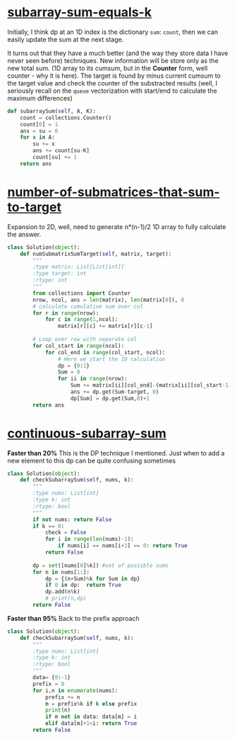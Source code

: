# [subarray-sum-equals-k](https://leetcode.com/problems/subarray-sum-equals-k/)


Initially, I think dp at an 1D index is the dictionary `sum`: `count`, then we can easily update the sum at the next stage.    

It turns out that they have a much better (and the way they store data I have never seen before) techniques. New information will be store only as the new total sum. (1D array to its cumsum, but in the **Counter** form, well counter - why it is here). The target is found by minus current cumsum to the target value and check the counter of the substracted results (well, I seriously recall on the `queue` vectorization with start/end to calculate the maximum differences)

```python
def subarraySum(self, A, K):
    count = collections.Counter()
    count[0] = 1
    ans = su = 0
    for x in A:
        su += x
        ans += count[su-K]
        count[su] += 1
    return ans
```

# [number-of-submatrices-that-sum-to-target](https://leetcode.com/problems/number-of-submatrices-that-sum-to-target/)
Expansion to 2D, well, need to generate n*(n-1)/2 1D array to fully calculate the answer.

```python
class Solution(object):
    def numSubmatrixSumTarget(self, matrix, target):
        """
        :type matrix: List[List[int]]
        :type target: int
        :rtype: int
        """
        from collections import Counter
        nrow, ncol, ans = len(matrix), len(matrix[0]), 0
        # calculate cumulative sum over col
        for r in range(nrow):
            for c in range(1,ncol):
                matrix[r][c] += matrix[r][c-1]
        
        # Loop over row with separate col
        for col_start in range(ncol):
            for col_end in range(col_start, ncol):
                # Here we start the 1D calculation
                dp = {0:1}
                Sum = 0
                for ii in range(nrow):
                    Sum += matrix[ii][col_end]-(matrix[ii][col_start-1] if col_start>0 else 0)
                    ans += dp.get(Sum-target, 0)
                    dp[Sum] = dp.get(Sum,0)+1
        return ans

```


# [continuous-subarray-sum](https://leetcode.com/problems/continuous-subarray-sum/)

**Faster than 20%**
This is the DP technique I mentioned. Just when to add a new element to this dp can be quite confusing sometimes

```python
class Solution(object):
    def checkSubarraySum(self, nums, k):
        """
        :type nums: List[int]
        :type k: int
        :rtype: bool
        """
        if not nums: return False
        if k == 0: 
            check = False
            for i in range(len(nums)-1):
                if nums[i] == nums[i+1] == 0: return True
            return False
        
        dp = set([nums[0]%k]) #set of possible sums
        for n in nums[1:]:
            dp = {(n+Sum)%k for Sum in dp}
            if 0 in dp:  return True
            dp.add(n%k)
            # print(n,dp)
        return False
```

**Faster than 95%**
Back to the prefix approach

```python
class Solution(object):
    def checkSubarraySum(self, nums, k):
        """
        :type nums: List[int]
        :type k: int
        :rtype: bool
        """
        data= {0:-1}
        prefix = 0
        for i,n in enumerate(nums):
            prefix += n
            m = prefix%k if k else prefix
            print(n)
            if m not in data: data[m] = i
            elif data[m]+1<i: return True
        return False
```
